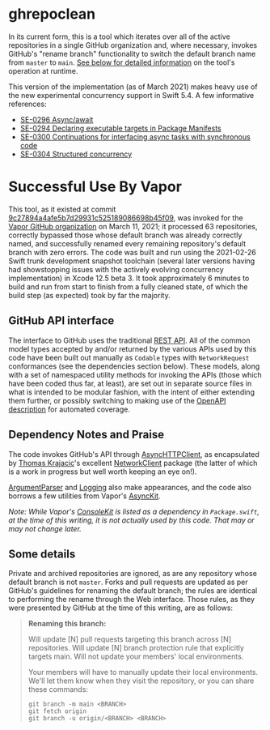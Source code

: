 # ghrepoclean

In its current form, this is a tool which iterates over all of the active repositories in a single GitHub organization and, where necessary, invokes GitHub's "rename branch" functionality to switch the default branch name from `master` to `main`. [See below for detailed information](#some-details) on the tool's operation at runtime.

This version of the implementation (as of March 2021) makes heavy use of the new experimental concurrency support in Swift 5.4. A few informative references:

* [SE-0296 Async/await]( https://github.com/apple/swift-evolution/blob/main/proposals/0296-async-await.md)
* [SE-0294 Declaring executable targets in Package Manifests](https://github.com/apple/swift-evolution/blob/main/proposals/0294-package-executable-targets.md)
* [SE-0300 Continuations for interfacing async tasks with synchronous code](https://github.com/apple/swift-evolution/blob/main/proposals/0300-continuation.md)
* [SE-0304 Structured concurrency](https://github.com/apple/swift-evolution/blob/main/proposals/0304-structured-concurrency.md)

# Successful Use By Vapor

This tool, as it existed at commit [9c27894a4afe5b7d29931c525189086698b45f09](https://github.com/gwynne/ghrepocleanup/commit/9c27894a4afe5b7d29931c525189086698b45f09), was invoked for the [Vapor GitHub organization](https://github.com/vapor/) on March 11, 2021; it processed 63 repositories, correctly bypassed those whose default branch was already correctly named, and successfully renamed every remaining repository's default branch with zero errors. The code was built and run using the 2021-02-26 Swift trunk development snapshot toolchain (several later versions having had showstopping issues with the actively evolving concurrency implementation) in Xcode 12.5 beta 3. It took approximately 6 minutes to build and run from start to finish from a fully cleaned state, of which the build step (as expected) took by far the majority.

## GitHub API interface

The interface to GitHub uses the traditional [REST API](https://docs.github.com/en/rest). All of the common model types accepted by and/or returned by the various APIs used by this code have been built out manually as `Codable` types with `NetworkRequest` conformances (see the dependencies section below). These models, along with a set of namespaced utility methods for invoking the APIs (those which have been coded thus far, at least), are set out in separate source files in what is intended to be modular fashion, with the intent of either extending them further, or possibly switching to making use of the [OpenAPI description](https://github.com/github/rest-api-description) for automated coverage.

## Dependency Notes and Praise

The code invokes GitHub's API through [AsyncHTTPClient](https://github.com/swift-server/async-http-client), as encapsulated by [Thomas Krajacic](https://github.com/tkrajacic)'s excellent [NetworkClient](https://github.com/stairtree/NetworkClient) package (the latter of which is a work in progress but well worth keeping an eye on!).

[ArgumentParser](https://github.com/apple/swift-argument-parser) and [Logging](https://github.com/apple/swift-log) also make appearances, and the code also borrows a few utilities from Vapor's [AsyncKit](https://github.com/vapor/async-kit).

_Note: While Vapor's [ConsoleKit](https://github.com/vapor/console-kit) is listed as a dependency in `Package.swift`, at the time of this writing, it is not actually used by this code. That may or may not change later._

## Some details

Private and archived repositories are ignored, as are any repository whose default branch is not `master`. Forks and pull requests are updated as per GitHub's guidelines for renaming the default branch; the rules are identical to performing the rename through the Web interface. Those rules, as they were presented by GitHub at the time of this writing, are as follows:

> **Renaming this branch:**
>
> Will update [N] pull requests targeting this branch across [N] repositories.
> Will update [N] branch protection rule that explicitly targets main.
> Will not update your members' local environments.
>
> Your members will have to manually update their local environments. We'll let
> them know when they visit the repository, or you can share these commands:
>
> `git branch -m main <BRANCH>`<br>
> `git fetch origin`<br>
> `git branch -u origin/<BRANCH> <BRANCH>`<br>
